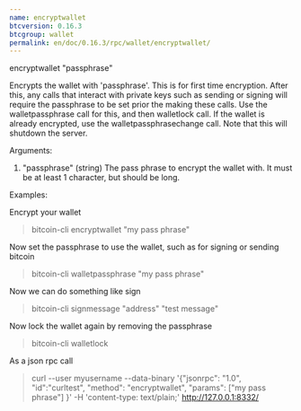 ```yaml
---
name: encryptwallet
btcversion: 0.16.3
btcgroup: wallet
permalink: en/doc/0.16.3/rpc/wallet/encryptwallet/
---
```


encryptwallet "passphrase"

Encrypts the wallet with 'passphrase'. This is for first time encryption.
After this, any calls that interact with private keys such as sending or signing 
will require the passphrase to be set prior the making these calls.
Use the walletpassphrase call for this, and then walletlock call.
If the wallet is already encrypted, use the walletpassphrasechange call.
Note that this will shutdown the server.

Arguments:
1. "passphrase"    (string) The pass phrase to encrypt the wallet with. It must be at least 1 character, but should be long.

Examples:

Encrypt your wallet
> bitcoin-cli encryptwallet "my pass phrase"

Now set the passphrase to use the wallet, such as for signing or sending bitcoin
> bitcoin-cli walletpassphrase "my pass phrase"

Now we can do something like sign
> bitcoin-cli signmessage "address" "test message"

Now lock the wallet again by removing the passphrase
> bitcoin-cli walletlock 

As a json rpc call
> curl --user myusername --data-binary '{"jsonrpc": "1.0", "id":"curltest", "method": "encryptwallet", "params": ["my pass phrase"] }' -H 'content-type: text/plain;' http://127.0.0.1:8332/



